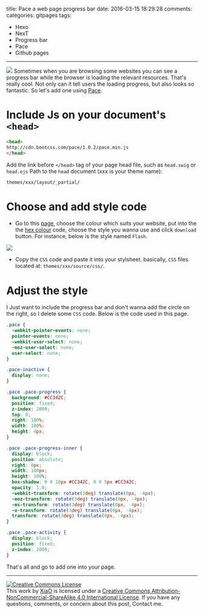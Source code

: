 title: Pace a web page progress bar
date: 2016-03-15 18:29:28
comments:
categories: gitpages
tags: 
  - Hexo
  - NexT
  - Progress bar
  - Pace
  - Github pages
---
![](https://o654lj7pu.qnssl.com/20160315_1.png)
Sometimes when you are browsing some websites you can see a progress bar while the browser is loading the relevant resources. That's really cool. Not only can it tell users the loading progress, but also looks so fantastic. So let's add one using [Pace](http://github.hubspot.com/pace/docs/welcome/).
<!-- more -->

# Include Js on your document's `<head>`

```html
<head>
http://cdn.bootcss.com/pace/1.0.2/pace.min.js
</head>
```
Add the link before `</head>` tag of your page head file, such as `head.swig` or `head.ejs` 
Path to the `head` document (xxx is your theme name):
```html
themes/xxx/layout/_partial/
```

# Choose and add style code

* Go to this [page](http://github.hubspot.com/pace/docs/welcome/), choose the colour which suits your website, put into the the [hex colour](http://www.colorhexa.com) code, choose the style you wanna use and click `download` button.  For instance, below is the style named  `Flash`.

![](/img/20160315_2.png)

* Copy the `CSS` code and paste it into your stylsheet. basically, `CSS` files located at: `themes/xxx/source/css/`. 

# Adjust the style

I Just want to include the progress bar and don't wanna add the circle on the right, so I delete some `CSS` code.
Below is the code used in this page.
```css
.pace {
  -webkit-pointer-events: none;
  pointer-events: none;
  -webkit-user-select: none;
  -moz-user-select: none;
  user-select: none;
}

.pace-inactive {
  display: none;
}

.pace .pace-progress {
  background: #CC342C;
  position: fixed;
  z-index: 2000;
  top: 0;
  right: 100%;
  width: 100%;
  height: 4px;
}

.pace .pace-progress-inner {
  display: block;
  position: absolute;
  right: 0px;
  width: 100px;
  height: 100%;
  box-shadow: 0 0 10px #CC342C, 0 0 5px #CC342C;
  opacity: 1.0;
  -webkit-transform: rotate(3deg) translate(0px, -4px);
  -moz-transform: rotate(3deg) translate(0px, -4px);
  -ms-transform: rotate(3deg) translate(0px, -4px);
  -o-transform: rotate(3deg) translate(0px, -4px);
  transform: rotate(3deg) translate(0px, -4px);
}

.pace .pace-activity {
  display: block;
  position: fixed;
  z-index: 2000;
}
```

That's all and go to add one into your page.

---
<a rel="license" href="http://creativecommons.org/licenses/by-nc-sa/4.0/"><img alt="Creative Commons License" style="border-width:0; border-radius: 0px !important; display: block; margin-left: auto; margin-right: auto" src="/img/by-nc-sa.svg" /></a>This work by <a xmlns:cc="http://creativecommons.org/ns#" href="mailto:navyshaw@yaoo.com" property="cc:attributionName" rel="cc:attributionURL">XiaO</a> is licensed under a <a rel="license" href="http://creativecommons.org/licenses/by-nc-sa/4.0/">Creative Commons Attribution-NonCommercial-ShareAlike 4.0 International License</a>. If you have any questions, comments, or concern about this post, Contact me.
